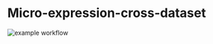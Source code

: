 # Micro-expression-cross-dataset
![example workflow](https://github.com/tvaranka/Cross-dataset-micro-expression/workflows/Python%20application/badge.svg)
